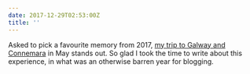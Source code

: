 ```yaml
---
date: 2017-12-29T02:53:00Z
title: ''
---
```

Asked to pick a favourite memory from 2017, [my trip to Galway and Connemara](https://paulrobertlloyd.com/2017/05/away_to_galway) in May stands out. So glad I took the time to write about this experience, in what was an otherwise barren year for blogging.
